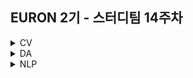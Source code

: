 ## EURON 2기 - 스터디팀 14주차
<details>
<summary>CV</summary>
<div markdown="1">       
  
  <br />
  
| 주차 | 내용             | 발표자                               | 발표자료 |
| ---- | ---------------- | ------------------------------------ | -------- |
| 14   | cs231n 12주차 | 최예은, 하수민 | [📚]()    |
 
  <br />
  
  ## **Assignment**

### **📍 14주차 예습과제 (~6/13)**

1️⃣ CS231N 12강을 수강하고, 요약 및 정리한 내용을 깃허브에 업로드

2️⃣ (선택) 질문 사항이나 공유하고 싶은 내용 `Ewha-Euron/2022-1-Euron-CV` issue에 추가

**예습과제 제출 방법**

> 해당 파일을 master branch에 업로드하신 후 해당 master branch에서 pull request 를 진행해주세요.
> 

### **📍 11주차 복습과제 (~6/13)**

- [https://cs231n.github.io/assignments2021/assignment3/](https://cs231n.github.io/assignments2021/assignment3/)의 `Q3: Network Visualization: Saliency Maps, Class Visualization, and Fooling Images (15 points)` 을 완료해주세요.
    
    1️⃣ `Network_Visualization.ipynb` 을 완료하신 후, `.py` 파일로 변환해서 제출해주세요. (모든 cell을 하나의 py 파일에 합쳐주세요)
    
    - 파일명: `network_visualization.py`

**복습과제 제출 방법**

> 해당 파일을 Week_12 branch에 업로드하신 후 해당 Week_12 branch에서 pull request 를 진행해주세요.
> 

## **Due**

- 14주차 예습과제
    - **6월 13일**까지 제출합니다.
- 11주차 복습과제
    - **6월 13일**까지 제출합니다.
  
</div>
</details>


<details>
<summary>DA</summary>
<div markdown="1">       

<br />  
  
## 기말고사 휴식기간 입니다. 
  
</div>
</details>



<details>
<summary>NLP</summary>
<div markdown="1">       


### 휴식기간으로 당일 주차는 예습과제가 없고, 복습과제가 있습니다. 
  

  
### 📍 복습과제(~6/6)

1️⃣ 아래 구글 드라이브에서 ipynb 파일을 다운받아 필사 과제를 진행해주시면 됩니다.
  
  - [Subwords 실습](https://colab.research.google.com/drive/1wcnfikPcrDq0L_Su2JtPOgfwhKy_cWEg?usp=sharing)
  
### 복습과제 제출 방법
  
> 해당 파일을 `Week_14` branch에 업로드하신 후 해당 `Week_14`  branch에서  `pull request` 를 진행해주세요.
  
- 과제 제출 방법
    - 레포: (origin) username/2022-1-Euron-Study-Assignments
    - 브랜치: `Week_14`
    - 해당 주차 브랜치에 과제 업로드하고 Pull Request, 이때 label은 `NLP` , `복습과제`
  

## Due
  
📍 **6월 6일**까지 제출합니다.   




</div>
</details>
